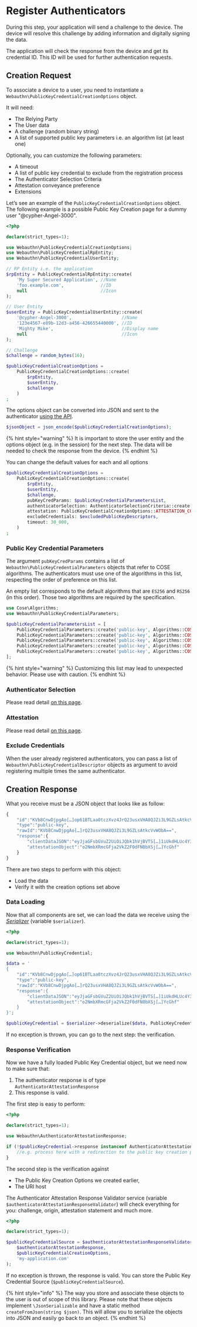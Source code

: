 # Register Authenticators

During this step, your application will send a challenge to the device. The device will resolve this challenge by adding information and digitally signing the data.

The application will check the response from the device and get its credential ID. This ID will be used for further authentication requests.

## Creation Request

To associate a device to a user, you need to instantiate a `Webauthn\PublicKeyCredentialCreationOptions` object.

It will need:

* The Relying Party
* The User data
* A challenge (random binary string)
* A list of supported public key parameters i.e. an algorithm list (at least one)

Optionally, you can customize the following parameters:

* A timeout
* A list of public key credential to exclude from the registration process
* The Authenticator Selection Criteria
* Attestation conveyance preference
* Extensions

Let’s see an example of the `PublicKeyCredentialCreationOptions` object. The following example is a possible Public Key Creation page for a dummy user "@cypher-Angel-3000".

```php
<?php

declare(strict_types=1);

use Webauthn\PublicKeyCredentialCreationOptions;
use Webauthn\PublicKeyCredentialRpEntity;
use Webauthn\PublicKeyCredentialUserEntity;

// RP Entity i.e. the application
$rpEntity = PublicKeyCredentialRpEntity::create(
    'My Super Secured Application', //Name
    'foo.example.com',              //ID
    null                            //Icon
);

// User Entity
$userEntity = PublicKeyCredentialUserEntity::create(
    '@cypher-Angel-3000',                   //Name
    '123e4567-e89b-12d3-a456-426655440000', //ID
    'Mighty Mike',                          //Display name
    null                                    //Icon
);

// Challenge
$challenge = random_bytes(16);

$publicKeyCredentialCreationOptions =
    PublicKeyCredentialCreationOptions::create(
        $rpEntity,
        $userEntity,
        $challenge
    )
;
```

The options object can be converted into JSON and sent to the authenticator [using the API](https://developer.mozilla.org/en-US/docs/Web/API/Web\_Authentication\_API).

```php
$jsonObject = json_encode($publicKeyCredentialCreationOptions);
```

{% hint style="warning" %}
It is important to store the user entity and the options object (e.g. in the session) for the next step. The data will be needed to check the response from the device.
{% endhint %}

You can change the default values for each and all options

```php
$publicKeyCredentialCreationOptions =
    PublicKeyCredentialCreationOptions::create(
        $rpEntity,
        $userEntity,
        $challenge,
        pubKeyCredParams: $publicKeyCredentialParametersList,
        authenticatorSelection: AuthenticatorSelectionCriteria::create(),
        attestation: PublicKeyCredentialCreationOptions::ATTESTATION_CONVEYANCE_PREFERENCE_NONE,
        excludeCredentials: $excludedPublicKeyDescriptors,
        timeout: 30_000,
    )
;
```

### Public Key Credential Parameters

The argument `pubKeyCredParams` contains a list of `Webauthn\PublicKeyCredentialParameters` objects that refer to COSE algorithms. The authenticators must use one of the algorithms in this list, respecting the order of preference on this list.

An empty list corresponds to the default algorithms that are `ES256` and `RS256` (in this order). Those two algorithms are required by the specification.

```php
use Cose\Algorithms;
use Webauthn\PublicKeyCredentialParameters;

$publicKeyCredentialParametersList = [
    PublicKeyCredentialParameters::create('public-key', Algorithms::COSE_ALGORITHM_ES256K), // More interesting algorithm
    PublicKeyCredentialParameters::create('public-key', Algorithms::COSE_ALGORITHM_ES256),  //      ||
    PublicKeyCredentialParameters::create('public-key', Algorithms::COSE_ALGORITHM_RS256),  //      || 
    PublicKeyCredentialParameters::create('public-key', Algorithms::COSE_ALGORITHM_PS256),  //      \/
    PublicKeyCredentialParameters::create('public-key', Algorithms::COSE_ALGORITHM_ED256),  // Less interesting algorithm
];
```

{% hint style="warning" %}
Customizing this list may lead to unexpected behavior. Please use with caution.
{% endhint %}

### Authenticator Selection

Please read detail [on this page](advanced-behaviours/authenticator-selection-criteria.md).

### Attestation

Please read detail [on this page](advanced-behaviours/attestation-and-metadata-statement.md).

### Exclude Credentials

When the user already registered authenticators, you can pass a list of `Webauthn\PublicKeyCredentialDescriptor` objects as argument to avoid registering multiple times the same authenticator.

## Creation Response

What you receive must be a JSON object that looks like as follow:

```javascript
{
    "id":"KVb8CnwDjpgAo[…]op61BTLaa0tczXvz4JrQ23usxVHA8QJZi3L9GZLsAtkcVvWObA",
    "type":"public-key",
    "rawId":"KVb8CnwDjpgAo[…]rQ23usxVHA8QJZi3L9GZLsAtkcVvWObA==",
    "response":{
        "clientDataJSON":"eyJjaGFsbGVuZ2UiOiJQbk1hVjBVTS[…]1iUkdHLUc4Y3BDSdGUifQ==",
        "attestationObject":"o2NmbXRmcGFja2VkZ2F0dFN0bXSj[…]YcGhf"
    }
}
```

There are two steps to perform with this object:

* Load the data
* Verify it with the creation options set above

### Data Loading

Now that all components are set, we can load the data we receive using the [_Serializer_](the-hard-way.md#the-serializer) (variable `$serializer`).

```php
<?php

declare(strict_types=1);

use Webauthn\PublicKeyCredential;

$data = '
{
    "id":"KVb8CnwDjpgAo[…]op61BTLaa0tczXvz4JrQ23usxVHA8QJZi3L9GZLsAtkcVvWObA",
    "type":"public-key",
    "rawId":"KVb8CnwDjpgAo[…]rQ23usxVHA8QJZi3L9GZLsAtkcVvWObA==",
    "response":{
        "clientDataJSON":"eyJjaGFsbGVuZ2UiOiJQbk1hVjBVTS[…]1iUkdHLUc4Y3BDSdGUifQ==",
        "attestationObject":"o2NmbXRmcGFja2VkZ2F0dFN0bXSj[…]YcGhf"
    }
}';

$publicKeyCredential = $serializer->deserialize($data, PublicKeyCredential::class, 'json');
```

If no exception is thrown, you can go to the next step: the verification.

### Response Verification

Now we have a fully loaded Public Key Credential object, but we need now to make sure that:

1. The authenticator response is of type `AuthenticatorAttestationResponse`
2. This response is valid.

The first step is easy to perform:

```php
<?php

declare(strict_types=1);

use Webauthn\AuthenticatorAttestationResponse;

if (!$publicKeyCredential->response instanceof AuthenticatorAttestationResponse) {
    //e.g. process here with a redirection to the public key creation page. 
}
```

The second step is the verification against

* The Public Key Creation Options we created earlier,
* The URI host

The Authenticator Attestation Response Validator service (variable `$authenticatorAttestationResponseValidator`) will check everything for you: challenge, origin, attestation statement and much more.

```php
<?php

declare(strict_types=1);

$publicKeyCredentialSource = $authenticatorAttestationResponseValidator->check(
    $authenticatorAttestationResponse,
    $publicKeyCredentialCreationOptions,
    'my-application.com'
);
```

If no exception is thrown, the response is valid. You can store the Public Key Credential Source (`$publicKeyCredentialSource`).

{% hint style="info" %}
The way you store and associate these objects to the user is out of scope of this library. Please note that these objects implement `\JsonSerializable` and have a static method `createFromJson(string $json)`. This will allow you to serialize the objects into JSON and easily go back to an object.
{% endhint %}
